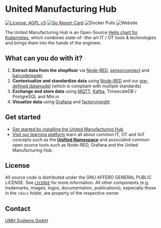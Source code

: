 <!-- PROJECT LOGO -->
# United Manufacturing Hub

[![License: AGPL v3](https://img.shields.io/badge/License-AGPL%20v3-blue.svg)](https://www.gnu.org/licenses/agpl-3.0)
[![Go Report Card](https://goreportcard.com/badge/github.com/united-manufacturing-hub/united-manufacturing-hub)](https://goreportcard.com/report/github.com/united-manufacturing-hub/united-manufacturing-hub)
![Docker Pulls](https://img.shields.io/docker/pulls/unitedmanufacturinghub/factoryinsight)
![Website](https://img.shields.io/website?up_message=online&url=https%3A%2F%2Fwww.united-manufacturing-hub.com)

<!-- <img src="docs/static/images/Otto.svg" height="150"> -->

The United Manufacturing Hub is an Open-Source [Helm chart for Kubernetes](https://helm.sh/), which combines state-of -the-art IT / OT tools & technologies and brings them into the hands of the engineer.

## What can you do with it?

1. **Extract data from the shopfloor** via [Node-RED](https://learn.umh.app/know/industrial-internet-of-things/tools/#node-red), [sensorconnect](https://learn.umh.app/docs/core/sensorconnect/) and [barcodereader](https://learn.umh.app/docs/core/barcodereader/)
2. **Contextualize and standardize data** using [Node-RED](https://learn.umh.app/know/industrial-internet-of-things/tools/#node-red) and our [pre-defined datamodel](https://learn.umh.app/docs/datamodel/) (which is compliant with multiple standards)
3. **Exchange and store data** using [MQTT](https://learn.umh.app/know/industrial-internet-of-things/techniques/mqtt/), [Kafka](https://learn.umh.app/know/industrial-internet-of-things/techniques/kafka/), TimescaleDB / PostgreSQL and Min.io
4. **Visualize data** using [Grafana](https://learn.umh.app/know/industrial-internet-of-things/tools/#grafana) and [factoryinsight](https://learn.umh.app/docs/core/factoryinsight/)

## Get started

- [Get started by installing the United Manufacturing Hub](https://learn.umh.app/getstarted/)
- [Visit our learning platform](https://www.umh.app) learn all about common IT, OT and IIoT concepts such as the [**Unified Namespace**](https://learn.umh.app/know/industrial-internet-of-things/techniques/unified-namespace/) and associated common open source tools such as Node-RED, Grafana and the United Manufacturing Hub.

<!-- LICENSE -->
## License

All source code is distributed under the GNU AFFERO GENERAL PUBLIC LICENSE. See [`LICENSE`](LICENSE) for more information. All other components (e.g. trademarks, images, logos, documentation, publications), especially those in the `/docs` folder, are property of the respective owner.

<!-- CONTACT -->
## Contact

[UMH Systems GmbH](https://www.umh.app)
